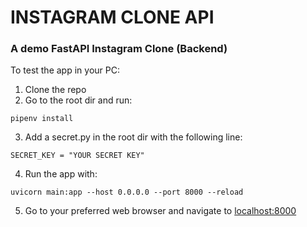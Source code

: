 # INSTAGRAM CLONE API

### A demo FastAPI Instagram Clone (Backend)

To test the app in your PC:

1. Clone the repo
2. Go to the root dir and run:

`pipenv install`

3. Add a secret.py in the root dir with the following line:

`SECRET_KEY = "YOUR SECRET KEY"`

4. Run the app with:

`uvicorn main:app --host 0.0.0.0 --port 8000 --reload`

5. Go to your preferred web browser and navigate to [localhost:8000](http://localhost:8000/docs)
